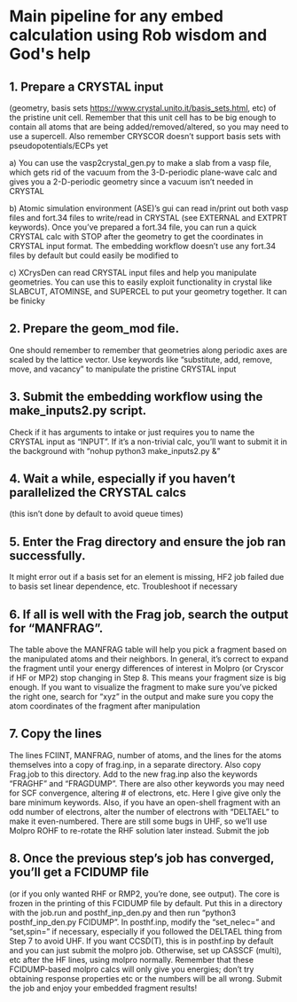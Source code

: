 ﻿# Main pipeline for any embed calculation using Rob wisdom and God's help

## 1. Prepare a CRYSTAL input 
(geometry, basis sets https://www.crystal.unito.it/basis_sets.html, etc) of
the pristine unit cell.  Remember that this unit cell has to be big enough to
contain all atoms that are being added/removed/altered, so you may need to use
a supercell. Also remember CRYSCOR doesn’t support basis sets with
pseudopotentials/ECPs yet
 
  a) You can use the vasp2crystal_gen.py to make a slab from a vasp file,
  which gets rid of the vacuum from the 3-D-periodic plane-wave calc and
  gives you a 2-D-periodic geometry since a vacuum isn’t needed in CRYSTAL

  b) Atomic simulation environment (ASE)’s gui can read in/print out both
  vasp files and fort.34 files to write/read in CRYSTAL (see EXTERNAL and
  EXTPRT keywords). Once you’ve prepared a fort.34 file, you can run a
  quick CRYSTAL calc with STOP after the geometry to get the coordinates
  in CRYSTAL input format. The embedding workflow doesn’t use any fort.34
  files by default but could easily be modified to

  c) XCrysDen can read CRYSTAL input files and help you manipulate
  geometries. You can use this to easily exploit functionality in crystal
  like SLABCUT, ATOMINSE, and SUPERCEL to put your geometry together. It
  can be finicky

## 2. Prepare the geom_mod file.
One should remember to remember that geometries along periodic axes are scaled
by the lattice vector. Use keywords like “substitute, add, remove, move, and
vacancy” to manipulate the pristine CRYSTAL input

## 3. Submit the embedding workflow using the make_inputs2.py script.
Check if it has arguments to intake or just requires you to name the CRYSTAL
input as “INPUT”. If it’s a non-trivial calc, you’ll want to submit it in the
background with “nohup python3 make_inputs2.py &”

## 4. Wait a while, especially if you haven’t parallelized the CRYSTAL calcs 
(this isn’t done by default to avoid queue times)

## 5. Enter the Frag directory and ensure the job ran successfully. 
It might error out if a basis set for an element is missing, HF2 job failed due
to basis set linear dependence, etc. Troubleshoot if necessary

## 6. If all is well with the Frag job, search the output for “MANFRAG”. 
The table above the MANFRAG table will help you pick a fragment based on the
manipulated atoms and their neighbors. In general, it’s correct to expand the
fragment until your energy differences of interest in Molpro (or Cryscor if HF
or MP2) stop changing in Step 8. This means your fragment size is big enough.
If you want to visualize the fragment to make sure you’ve picked the right one,
search for “xyz” in the output and make sure you copy the atom coordinates of
the fragment after manipulation

## 7. Copy the lines 
The lines FCIINT, MANFRAG, number of atoms, and the lines for the atoms
themselves into a copy of frag.inp, in a separate directory. Also copy Frag.job
to this directory. Add to the new frag.inp also the keywords “FRAGHF” and
“FRAGDUMP”.  There are also other keywords you may need for SCF convergence,
altering # of electrons, etc. Here I give give only the bare minimum keywords.
Also, if you have an open-shell fragment with an odd number of electrons, alter
the number of electrons with “DELTAEL” to make it even-numbered. There are
still some bugs in UHF, so we’ll use Molpro ROHF to re-rotate the RHF solution
later instead.  Submit the job

## 8. Once the previous step’s job has converged, you’ll get a FCIDUMP file 
(or if you only wanted RHF or RMP2, you’re done, see output). The core is
frozen in the printing of this FCIDUMP file by default. Put this in a directory
with the job.run and posthf_inp_den.py and then run “python3
posthf_inp_den.py FCIDUMP”.  In posthf.inp, modify the “set_nelec=” and
“set,spin=” if necessary, especially if you followed the DELTAEL thing from
Step 7 to avoid UHF. If you want CCSD(T), this is in posthf.inp by default and
you can just submit the molpro job. Otherwise, set up CASSCF (multi), etc after
the HF lines, using molpro normally. Remember that these FCIDUMP-based molpro
calcs will only give you energies; don’t try obtaining response properties etc
or the numbers will be all wrong. Submit the job and enjoy your embedded
fragment results!


